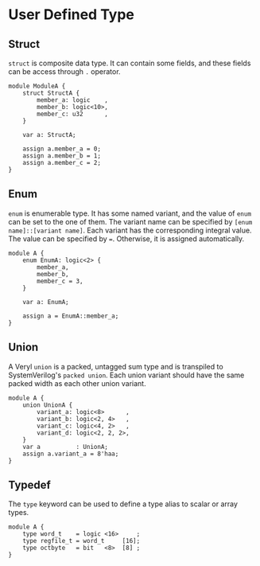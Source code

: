 # User Defined Type

## Struct

`struct` is composite data type.
It can contain some fields, and these fields can be access through `.` operator.

```veryl,playground
module ModuleA {
    struct StructA {
        member_a: logic    ,
        member_b: logic<10>,
        member_c: u32      ,
    }

    var a: StructA;

    assign a.member_a = 0;
    assign a.member_b = 1;
    assign a.member_c = 2;
}
```

## Enum

`enum` is enumerable type.
It has some named variant, and the value of `enum` can be set to the one of them.
The variant name can be specified by `[enum name]::[variant name]`.
Each variant has the corresponding integral value.
The value can be specified by `=`.
Otherwise, it is assigned automatically.

```veryl,playground
module A {
    enum EnumA: logic<2> {
        member_a,
        member_b,
        member_c = 3,
    }

    var a: EnumA;

    assign a = EnumA::member_a;
}
```
## Union

A Veryl `union` is a packed, untagged sum type and is transpiled to SystemVerilog's `packed union`.
Each  union variant should have the same packed width as each other union variant.

```veryl,playground
module A {
    union UnionA {
        variant_a: logic<8>      ,
        variant_b: logic<2, 4>   ,
        variant_c: logic<4, 2>   ,
        variant_d: logic<2, 2, 2>,
    }
    var a          : UnionA;
    assign a.variant_a = 8'haa;
}
```

## Typedef

The `type` keyword can be used to define a type alias to scalar or array types.

```veryl,playground
module A {
    type word_t    = logic <16>     ;
    type regfile_t = word_t     [16];
    type octbyte   = bit   <8>  [8] ;
}
```
